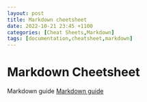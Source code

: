 ```yaml
---
layout: post
title: Markdown cheetsheet
date: 2022-10-21 23:45 +1100
categories: [Cheat Sheets,Markdown]
tags: [documentation,cheatsheet,markdown]
---
```



# Markdown Cheetsheet 
Markdown guide [Markdown guide](https://www.markdownguide.org/basic-syntax)
